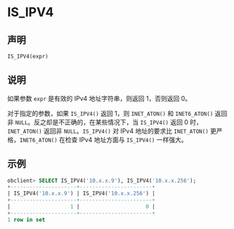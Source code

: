 # IS_IPV4

## 声明

```sql
IS_IPV4(expr)
```

## 说明

如果参数 `expr` 是有效的 IPv4 地址字符串，则返回 1，否则返回 0。

对于指定的参数，如果 `IS_IPV4()` 返回 1，则 `INET_ATON()` 和 `INET6_ATON()` 返回非 `NULL`。反之却是不正确的，在某些情况下，当 `IS_IPV4()` 返回 0 时，`INET_ATON()` 返回非 `NULL`。`IS_IPV4()` 对 IPv4 地址的要求比 `INET_ATON()` 更严格，`INET6_ATON()` 在检查 IPv4 地址方面与 `IS_IPV4()` 一样强大。

## 示例

```sql
obclient> SELECT IS_IPV4('10.x.x.9'), IS_IPV4('10.x.x.256');
+---------------------+-----------------------+
| IS_IPV4('10.x.x.9') | IS_IPV4('10.x.x.256') |
+---------------------+-----------------------+
|                   1 |                     0 |
+---------------------+-----------------------+
1 row in set
```
